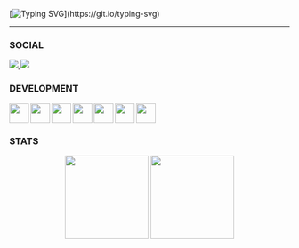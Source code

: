 [![Typing SVG](https://readme-typing-svg.demolab.com?font=Orbitron&size=28&duration=3500&pause=300&color=E20338&center=true&width=435&lines=-.-+.-..+.+--..)](https://git.io/typing-svg)

<hr/>

<h3> SOCIAL </h3>

<a href="mailto:albatross1.off@gmail.com">
    <img src="https://img.shields.io/badge/-Gmail-000?style=flat&logo=Gmail&logoColor=ea4335&labelColor=000"">
</a>
<a href="https://discord.com/users/665679739549384704">
    <img src="https://img.shields.io/badge/-discord-000?style=flat&logo=discord&logoColor=5865F2&labelColor=000"">
</a>

<h3> DEVELOPMENT </h3>

<a href="https://skillicons.dev">
    <img width="35" height="35" align="left" src="https://skillicons.dev/icons?i=js" /> <img width="35" height="35" align="left" src="https://skillicons.dev/icons?i=nodejs" /> <img width="35" height="35" align="left" src="https://skillicons.dev/icons?i=ts" /><img width="35" height="35" align="left" src="https://skillicons.dev/icons?i=c" />
    <img width="35" height="35" align="left" src="https://skillicons.dev/icons?i=bash" /> <img width="35" height="35" align="left" src="https://skillicons.dev/icons?i=vscode" /> <img width="35" height="35" src="https://skillicons.dev/icons?i=git" />
  </a>

<h3> STATS </h3>
<div align="center">
<img height="150" src="https://github-readme-stats.vercel.app/api?username=abdelali77&show_icons=true&hide_title=true&title_color=FFF&bg_color=000&icon_color=6c757d&text_color=E20338&border_radius=10&hide_border=true" />
<img height="150" src="https://github-readme-stats.vercel.app/api/top-langs/?username=abdelali77&layout=compact&langs_count=8&bg_color=000&icon_color=495057&border_radius=15&hide_border=true&text_color=fff&hide_title=true" />
</div>
